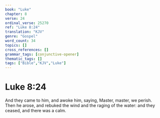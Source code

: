 ```yaml
---
book: "Luke"
chapter: 8
verse: 24
ordinal_verse: 25270
ref: "Luke 8:24"
translation: "KJV"
genre: "Gospel"
word_count: 34
topics: []
cross_references: []
grammar_tags: [conjunctive-opener]
thematic_tags: []
tags: ["Bible","KJV","Luke"]
---
```


# Luke 8:24

And they came to him, and awoke him, saying, Master, master, we perish. Then he arose, and rebuked the wind and the raging of the water: and they ceased, and there was a calm.
